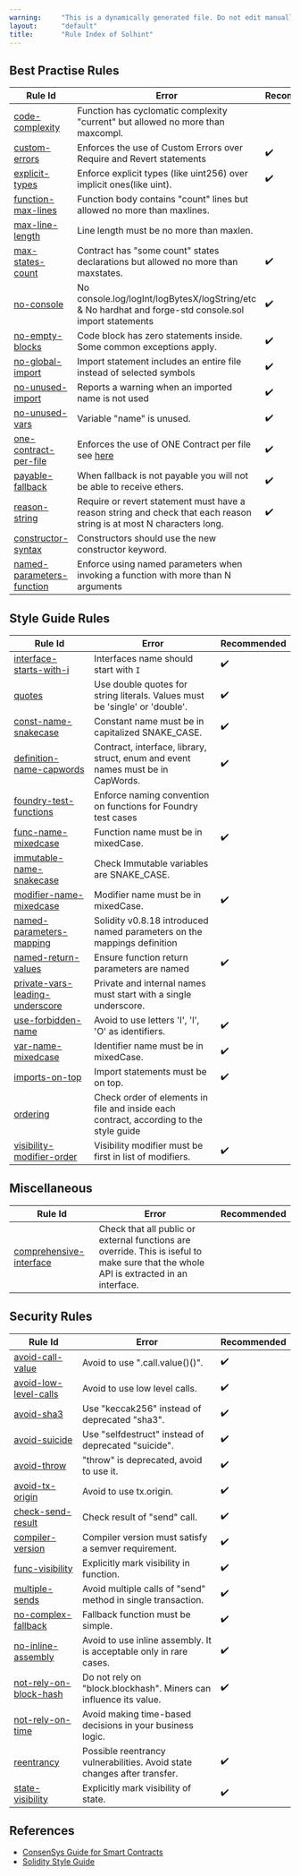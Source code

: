 ```yaml
---
warning:     "This is a dynamically generated file. Do not edit manually."
layout:      "default"
title:       "Rule Index of Solhint"
---
```


## Best Practise Rules

| Rule Id                                                                  | Error                                                                                                                                      | Recommended |
| ------------------------------------------------------------------------ | ------------------------------------------------------------------------------------------------------------------------------------------ | ----------- |
| [code-complexity](./rules/best-practises/code-complexity.md)             | Function has cyclomatic complexity "current" but allowed no more than maxcompl.                                                            |             |
| [custom-errors](./rules/best-practises/custom-errors.md)                 | Enforces the use of Custom Errors over Require and Revert statements                                                                       | ✔️          |
| [explicit-types](./rules/best-practises/explicit-types.md)               | Enforce explicit types (like uint256) over implicit ones(like uint).                                                                       | ✔️          |
| [function-max-lines](./rules/best-practises/function-max-lines.md)       | Function body contains "count" lines but allowed no more than maxlines.                                                                    |             |
| [max-line-length](./rules/best-practises/max-line-length.md)             | Line length must be no more than maxlen.                                                                                                   |             |
| [max-states-count](./rules/best-practises/max-states-count.md)           | Contract has "some count" states declarations but allowed no more than maxstates.                                                          | ✔️          |
| [no-console](./rules/best-practises/no-console.md)                       | No console.log/logInt/logBytesX/logString/etc & No hardhat and forge-std console.sol import statements                                     | ✔️          |
| [no-empty-blocks](./rules/best-practises/no-empty-blocks.md)             | Code block has zero statements inside. Some common exceptions apply.                                                                       | ✔️          |
| [no-global-import](./rules/best-practises/no-global-import.md)           | Import statement includes an entire file instead of selected symbols                                                                       | ✔️          |
| [no-unused-import](./rules/best-practises/no-unused-import.md)           | Reports a warning when an imported name is not used                                                                                        | ✔️          |
| [no-unused-vars](./rules/best-practises/no-unused-vars.md)               | Variable "name" is unused.                                                                                                                 | ✔️          |
| [one-contract-per-file](./rules/best-practises/one-contract-per-file.md) | Enforces the use of ONE Contract per file see [here](https://docs.soliditylang.org/en/v0.8.21/style-guide.html#contract-and-library-names) | ✔️          |
| [payable-fallback](./rules/best-practises/payable-fallback.md)           | When fallback is not payable you will not be able to receive ethers.                                                                       | ✔️          |
| [reason-string](./rules/best-practises/reason-string.md)                 | Require or revert statement must have a reason string and check that each reason string is at most N characters long.                      | ✔️          |
| [constructor-syntax](./rules/best-practises/constructor-syntax.md)       | Constructors should use the new constructor keyword.                                                                                       |             |
| [named-parameters-function](./rules/naming/named-parameters-function.md) | Enforce using named parameters when invoking a function with more than N arguments                                                         |             |
        

## Style Guide Rules

| Rule Id                                                                              | Error                                                                                  | Recommended |
| ------------------------------------------------------------------------------------ | -------------------------------------------------------------------------------------- | ----------- |
| [interface-starts-with-i](./rules/naming/interface-starts-with-i.md)                 | Interfaces name should start with `I`                                                  | ✔️          |
| [quotes](./rules/miscellaneous/quotes.md)                                            | Use double quotes for string literals. Values must be 'single' or 'double'.            | ✔️          |
| [const-name-snakecase](./rules/naming/const-name-snakecase.md)                       | Constant name must be in capitalized SNAKE_CASE.                                       | ✔️          |
| [definition-name-capwords](./rules/naming/definition-name-capwords.md)               | Contract, interface, library, struct, enum and event names must be in CapWords.        | ✔️          |
| [foundry-test-functions](./rules/naming/foundry-test-functions.md)                   | Enforce naming convention on functions for Foundry test cases                          |             |
| [func-name-mixedcase](./rules/naming/func-name-mixedcase.md)                         | Function name must be in mixedCase.                                                    | ✔️          |
| [immutable-name-snakecase](./rules/naming/immutable-name-snakecase.md)               | Check Immutable variables are SNAKE_CASE.                                              |             |
| [modifier-name-mixedcase](./rules/naming/modifier-name-mixedcase.md)                 | Modifier name must be in mixedCase.                                                    | ✔️          |
| [named-parameters-mapping](./rules/naming/named-parameters-mapping.md)               | Solidity v0.8.18 introduced named parameters on the mappings definition                |             |
| [named-return-values](./rules/naming/named-return-values.md)                         | Ensure function return parameters are named                                            | ✔️          |
| [private-vars-leading-underscore](./rules/naming/private-vars-leading-underscore.md) | Private and internal names must start with a single underscore.                        |             |
| [use-forbidden-name](./rules/naming/use-forbidden-name.md)                           | Avoid to use letters 'I', 'l', 'O' as identifiers.                                     | ✔️          |
| [var-name-mixedcase](./rules/naming/var-name-mixedcase.md)                           | Identifier name must be in mixedCase.                                                  | ✔️          |
| [imports-on-top](./rules/order/imports-on-top.md)                                    | Import statements must be on top.                                                      | ✔️          |
| [ordering](./rules/order/ordering.md)                                                | Check order of elements in file and inside each contract, according to the style guide |             |
| [visibility-modifier-order](./rules/order/visibility-modifier-order.md)              | Visibility modifier must be first in list of modifiers.                                | ✔️          |
        

## Miscellaneous

| Rule Id                                                                     | Error                                                                                                                                  | Recommended |
| --------------------------------------------------------------------------- | -------------------------------------------------------------------------------------------------------------------------------------- | ----------- |
| [comprehensive-interface](./rules/miscellaneous/comprehensive-interface.md) | Check that all public or external functions are override. This is iseful to make sure that the whole API is extracted in an interface. |             |
        

## Security Rules

| Rule Id                                                              | Error                                                                    | Recommended |
| -------------------------------------------------------------------- | ------------------------------------------------------------------------ | ----------- |
| [avoid-call-value](./rules/security/avoid-call-value.md)             | Avoid to use ".call.value()()".                                          | ✔️          |
| [avoid-low-level-calls](./rules/security/avoid-low-level-calls.md)   | Avoid to use low level calls.                                            | ✔️          |
| [avoid-sha3](./rules/security/avoid-sha3.md)                         | Use "keccak256" instead of deprecated "sha3".                            | ✔️          |
| [avoid-suicide](./rules/security/avoid-suicide.md)                   | Use "selfdestruct" instead of deprecated "suicide".                      | ✔️          |
| [avoid-throw](./rules/security/avoid-throw.md)                       | "throw" is deprecated, avoid to use it.                                  | ✔️          |
| [avoid-tx-origin](./rules/security/avoid-tx-origin.md)               | Avoid to use tx.origin.                                                  | ✔️          |
| [check-send-result](./rules/security/check-send-result.md)           | Check result of "send" call.                                             | ✔️          |
| [compiler-version](./rules/security/compiler-version.md)             | Compiler version must satisfy a semver requirement.                      | ✔️          |
| [func-visibility](./rules/security/func-visibility.md)               | Explicitly mark visibility in function.                                  | ✔️          |
| [multiple-sends](./rules/security/multiple-sends.md)                 | Avoid multiple calls of "send" method in single transaction.             | ✔️          |
| [no-complex-fallback](./rules/security/no-complex-fallback.md)       | Fallback function must be simple.                                        | ✔️          |
| [no-inline-assembly](./rules/security/no-inline-assembly.md)         | Avoid to use inline assembly. It is acceptable only in rare cases.       | ✔️          |
| [not-rely-on-block-hash](./rules/security/not-rely-on-block-hash.md) | Do not rely on "block.blockhash". Miners can influence its value.        | ✔️          |
| [not-rely-on-time](./rules/security/not-rely-on-time.md)             | Avoid making time-based decisions in your business logic.                |             |
| [reentrancy](./rules/security/reentrancy.md)                         | Possible reentrancy vulnerabilities. Avoid state changes after transfer. | ✔️          |
| [state-visibility](./rules/security/state-visibility.md)             | Explicitly mark visibility of state.                                     | ✔️          |
        

## References

- [ConsenSys Guide for Smart Contracts](https://consensys.github.io/smart-contract-best-practices/recommendations/)
- [Solidity Style Guide](http://solidity.readthedocs.io/en/develop/style-guide.html)
